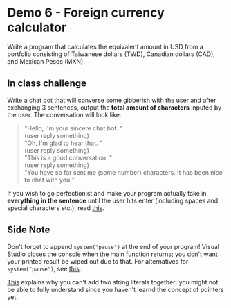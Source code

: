 # Demo 6 - Foreign currency calculator

Write a program that calculates the equivalent amount in USD from a portfolio consisting of Taiwanese dollars (TWD), Canadian dollars (CAD), and Mexican Pesos (MXN). 

## In class challenge
Write a chat bot that will converse some gibberish with the user and after exchanging 3 sentences, output the **total amount of characters** inputed by the user. The conversation will look like:

> "Hello, I'm your sincere chat bot. "<br />
(user reply something)<br />
"Oh, I'm glad to hear that. "<br />
(user reply something)<br />
"This is a good conversation. "<br />
(user reply something)<br />
"You have so far sent me (some number) characters. It has been nice to chat with you!"

If you wish to go perfectionist and make your program actually take in **everything in the sentence** until the user hits enter (including spaces and special characters etc.), read [this](http://www.cplusplus.com/reference/string/string/getline/).

## Side Note
Don't forget to append ```system("pause")``` at the end of your program! Visual Studio closes the console when the main function returns; you don't want your printed result be wiped out due to that. For alternatives for ```system("pause")```, see [this](http://www.cplusplus.com/forum/windows/55426/).

[This](http://www.cplusplus.com/forum/beginner/13507/) explains why you can't add two string literals together; you might not be able to fully understand since you haven't learnd the concept of pointers yet. 
